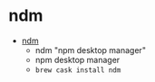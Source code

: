 # ndm
- [ndm](https://720kb.github.io/ndm/)
  -  ndm "npm desktop manager"
  - npm desktop manager
  - `brew cask install ndm`
